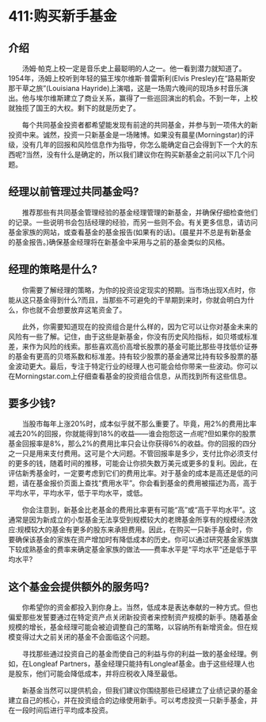 # 411:购买新手基金
## 介绍

　　汤姆·帕克上校一定是音乐史上最聪明的人之一。他一看到潜力就知道了。1954年，汤姆上校听到年轻的猫王埃尔维斯·普雷斯利(Elvis Presley)在“路易斯安那干草之旅”(Louisiana Hayride)上演唱，这是一场周六晚间的现场乡村音乐演出。他与埃尔维斯建立了商业关系，赢得了一些巡回演出的机会。不到一年，上校就独揽了国王的大权。剩下的就是历史了。

　　每个共同基金投资者都希望能发现有前途的共同基金，并参与到一项伟大的新投资中来。诚然，投资一只新基金是一场赌博。如果没有晨星(Morningstar)的评级，没有几年的回报和风险信息作为指导，你怎么能确定自己会得到下一个大的东西呢?当然，没有什么是确定的，所以我们建议你在购买新基金之前问以下几个问题。

## 经理以前管理过共同基金吗?

　　推荐那些有共同基金管理经验的基金经理管理的新基金，并确保仔细检查他们的记录。一些说明书会包括经理的经验，而另一些则不会。有关更多信息，请访问基金家族的网站，或查看基金的基金报告(如果有的话)。(晨星并不总是有新基金的基金报告。)确保基金经理将在新基金中采用与之前的基金类似的风格。

## 经理的策略是什么?

　　你需要了解经理的策略，为你的投资设定现实的预期。当市场出现X点时，你能从这只基金得到什么?而且，当那些不可避免的干旱期到来时，你就会明白为什么，你也就不会想要放弃这笔资金了。

　　此外，你需要知道现在的投资组合是什么样的，因为它可以让你对基金未来的风险有一些了解。记住，由于这些是新基金，你没有历史风险指标，如贝塔或标准差，来作为风险的线索。那些喜欢高价高增长股票的基金可能比那些寻找低价证券的基金有更高的贝塔系数和标准差。持有较少股票的基金通常比持有较多股票的基金波动更大。最后，专注于特定行业的经理人也可能会给你带来一些波动。你可以在Morningstar.com上仔细查看基金的投资组合信息，从而找到所有这些信息。

## 要多少钱?

　　当股市每年上涨20%时，成本似乎就不那么重要了。毕竟，用2%的费用比率减去20%的回报，你就能得到18%的收益——谁会抱怨这一点呢?但如果你的股票基金回报率是8%，那么2%的费用比率只会让你获得6%的收益。你的回报的四分之一只是用来支付费用。这可是个大问题。不管回报率是多少，支付比你必须支付的更多的钱，随着时间的推移，可能会让你损失数万美元或更多的复利。因此，在评估新秀基金时，一定要考虑到它们的费用比率。对于基金的成本是高还是低的问题，请在基金报价页面上查找“费用水平”。你会看到基金的费用被描述为高，高于平均水平，平均水平，低于平均水平，或低。

　　你会注意到，新基金比老基金的费用比率更有可能“高”或“高于平均水平”。这通常是因为新成立的小型基金无法享受到规模较大的老牌基金所享有的规模经济效应:规模较大的基金有更多的股东来承担费用。因此，在购买一只新手基金时，你要确保该基金的家族在资产增加时有降低成本的历史。你可以通过研究基金家族旗下较成熟基金的费率来确定基金家族的做法——费率水平是“平均水平”还是低于平均水平?

## 这个基金会提供额外的服务吗?

　　你希望你的资金都投入到你身上。当然，低成本是表达奉献的一种方式。但也偏爱那些发誓要通过在特定资产点关闭新投资者来控制资产规模的新手。随着基金规模的增长，基金经理可能会被迫调整自己的策略，以容纳所有新增资金。但在规模变得过大之前关闭的基金不会面临这个问题。

　　寻找那些通过投资自己的基金而使自己的利益与你的利益一致的基金经理。例如，在Longleaf Partners，基金经理只能持有Longleaf基金。由于这些经理人也是股东，他们可能会降低成本，并将应税收入降至最低。

　　新基金当然可以提供机会，但我们建议你围绕那些已经建立了业绩记录的基金建立自己的核心，并在投资组合的边缘使用新手。可以考虑投资一只新手基金，并在一段时间后进行平均成本投资。
